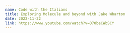 ```yaml
---
name: Code with the Italians
title: Exploring Molecule and beyond with Jake Wharton
date: 2022-11-22
link: https://www.youtube.com/watch?v=O70beCWbSCY
---
```

